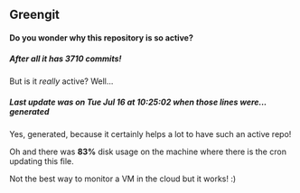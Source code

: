 ## Greengit

#### Do you wonder why this repository is so active?

##### After all it has 3710 commits!

But is it *really* active? Well...

##### Last update was on Tue Jul 16 at 10:25:02 when those lines were... generated

Yes, generated, because it certainly helps a lot to have such an active repo!

Oh and there was **83%** disk usage on the machine
where there is the cron updating this file.

Not the best way to monitor a VM in the cloud but it works! :)
